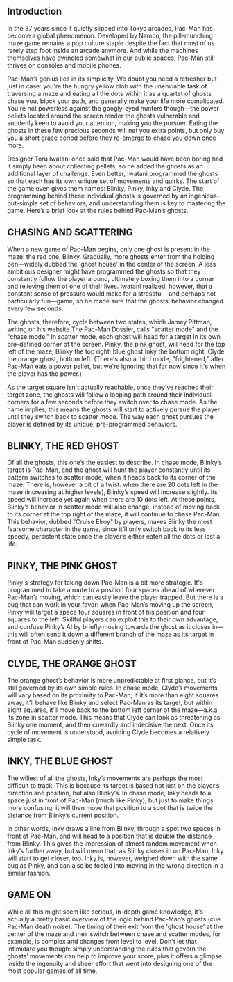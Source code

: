 ﻿## Introduction
In the 37 years since it quietly slipped into Tokyo arcades, Pac-Man has become a global phenomenon. 
Developed by Namco, the pill-munching maze game remains a pop culture staple despite the fact that most of us rarely 
step foot inside an arcade anymore. And while the machines themselves have dwindled somewhat in our public spaces, 
Pac-Man still thrives on consoles and mobile phones.

Pac-Man’s genius lies in its simplicity. 
We doubt you need a refresher but just in case: you're the hungry yellow blob with the unenviable task of traversing a maze
and eating all the dots within it as a quartet of ghosts chase you, block your path, and generally make your life more 
complicated. 
You're not powerless against the googly-eyed hunters though—the power pellets located around the screen render the ghosts 
vulnerable and suddenly keen to avoid your attention, making you the pursuer. 
Eating the ghosts in these few precious seconds will net you extra points, but only buy you a short grace period before 
they re-emerge to chase you down once more.

Designer Toru Iwatani once said that Pac-Man would have been boring had it simply been about collecting pellets, 
so he added the ghosts as an additional layer of challenge. Even better, Iwatani programmed the ghosts so that each 
has its own unique set of movements and quirks. The start of the game even gives them names: Blinky, Pinky, Inky and Clyde. 
The programming behind these individual ghosts is governed by an ingenious-but-simple set of behaviors, and understanding them 
is key to mastering the game. Here’s a brief look at the rules behind Pac-Man’s ghosts.

## CHASING AND SCATTERING
When a new game of Pac-Man begins, only one ghost is present in the maze: the red one, Blinky. 
Gradually, more ghosts enter from the holding pen—widely dubbed the 'ghost house' in the center of the screen. 
A less ambitious designer might have programmed the ghosts so that they constantly follow the player around, ultimately 
boxing them into a corner and relieving them of one of their lives. Iwatani realized, however, that a constant sense of 
pressure would make for a stressful—and perhaps not particularly fun—game, so he made sure that the ghosts’ behavior 
changed every few seconds.

The ghosts, therefore, cycle between two states, which Jamey Pittman, writing on his website The Pac-Man Dossier, calls 
"scatter mode" and the "chase mode." In scatter mode, each ghost will head for a target in its own pre-defined corner of the 
screen. Pinky, the pink ghost, will head for the top left of the maze; Blinky the top right; blue ghost Inky the bottom right; 
Clyde the orange ghost, bottom left. (There's also a third mode, "frightened," after Pac-Man eats a power pellet, 
but we're ignoring that for now since it's when the player has the power.)

As the target square isn't actually reachable, once they’ve reached their target zone, the ghosts will follow a looping 
path around their individual corners for a few seconds before they switch over to chase mode. As the name implies, 
this means the ghosts will start to actively pursue the player until they switch back to scatter mode. The way each ghost 
pursues the player is defined by its unique, pre-programmed behaviors.

## BLINKY, THE RED GHOST
Of all the ghosts, this one’s the easiest to describe. In chase mode, Blinky’s target is Pac-Man, and the ghost will hunt 
the player constantly until its pattern switches to scatter mode, when it heads back to its corner of the maze. 
There is, however a bit of a twist: when there are 20 dots left in the maze (increasing at higher levels), Blinky’s speed 
will increase slightly. Its speed will increase yet again when there are 10 dots left. At these points, Blinky’s behavior in 
scatter mode will also change; instead of moving back to its corner at the top right of the maze, it will continue to chase 
Pac-Man. This behavior, dubbed "Cruise Elroy" by players, makes Blinky the most fearsome character in the game, since it’ll 
only switch back to its less speedy, persistent state once the player’s either eaten all the dots or lost a life.

## PINKY, THE PINK GHOST
Pinky's strategy for taking down Pac-Man is a bit more strategic. It's programmed to take a route to a position four spaces 
ahead of wherever Pac-Man’s moving, which can easily leave the player trapped. But there is a bug that can work in your favor: 
when Pac-Man’s moving up the screen, Pinky will target a space four squares in front of his position and four squares to 
the left. Skillful players can exploit this to their own advantage, and confuse Pinky’s AI by briefly moving towards the 
ghost as it closes in—this will often send it down a different branch of the maze as its target in front of Pac-Man suddenly 
shifts.

## CLYDE, THE ORANGE GHOST
The orange ghost’s behavior is more unpredictable at first glance, but it’s still governed by its own simple rules. In chase 
mode, Clyde’s movements will vary based on its proximity to Pac-Man; if it’s more than eight squares away, it’ll behave like 
Blinky and select Pac-Man as its target, but within eight squares, it’ll move back to the bottom left corner of the maze—a.k.a. 
its zone in scatter mode. This means that Clyde can look as threatening as Blinky one moment, and then cowardly and indecisive 
the next. Once its cycle of movement is understood, avoiding Clyde becomes a relatively simple task.

## INKY, THE BLUE GHOST
The wiliest of all the ghosts, Inky’s movements are perhaps the most difficult to track. This is because its target is based 
not just on the player’s direction and position, but also Blinky’s. In chase mode, Inky heads to a space just in front of 
Pac-Man (much like Pinky), but just to make things more confusing, it will then move that position to a spot that is twice 
the distance from Blinky’s current position.

In other words, Inky draws a line from Blinky, through a spot two spaces in front of Pac-Man, and will head to a position that 
is double the distance from Blinky. This gives the impression of almost random movement when Inky’s further away, 
but will mean that, as Blinky closes in on Pac-Man, Inky will start to get closer, too. Inky is, however, weighed down with 
the same bug as Pinky, and can also be fooled into moving in the wrong direction in a similar fashion.

## GAME ON
While all this might seem like serious, in-depth game knowledge, it's actually a pretty basic overview of the logic behind 
Pac-Man’s ghosts (cue Pac-Man death noise). The timing of their exit from the 'ghost house' at the center of the maze and 
their switch between chase and scatter modes, for example, is complex and changes from level to level. 
Don't let that intimidate you though: simply understanding the rules that govern the ghosts’ movements can help to improve 
your score, plus it offers a glimpse inside the ingenuity and sheer effort that went into designing one of the most 
popular games of all time.

